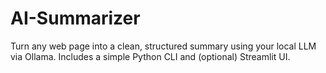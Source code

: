 # AI-Summarizer
Turn any web page into a clean, structured summary using your local LLM via Ollama. Includes a simple Python CLI and (optional) Streamlit UI.
